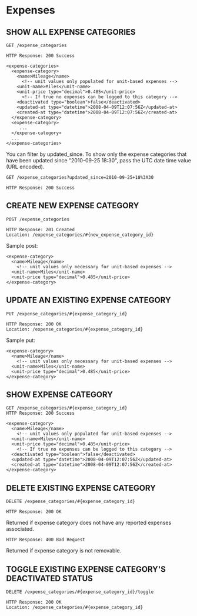 # Expenses

## SHOW ALL EXPENSE CATEGORIES

    GET /expense_categories

    HTTP Response: 200 Success

    <expense-categories>
      <expense-category>
        <name>Mileage</name>
          <!-- unit values only populated for unit-based expenses -->
        <unit-name>Miles</unit-name>
        <unit-price type="decimal">0.485</unit-price>
          <!-- If true no expenses can be logged to this category -->
        <deactivated type="boolean">false</deactivated>
        <updated-at type="datetime">2008-04-09T12:07:56Z</updated-at>
        <created-at type="datetime">2008-04-09T12:07:56Z</created-at>
      </expense-category>
      <expense-category>
         ...
      </expense-category>
      ...
    </expense-categories>

You can filter by updated_since. To show only the expense categories that have been updated since "2010-09-25 18:30", pass the UTC date time value (URL encoded).

    GET /expense_categories?updated_since=2010-09-25+18%3A30

    HTTP Response: 200 Success

## CREATE NEW EXPENSE CATEGORY

    POST /expense_categories

    HTTP Response: 201 Created
    Location: /expense_categories/#{new_expense_category_id}

Sample post:

    <expense-category>
      <name>Mileage</name>
        <!-- unit values only necessary for unit-based expenses -->
      <unit-name>Miles</unit-name>
      <unit-price type="decimal">0.485</unit-price>
    </expense-category>

## UPDATE AN EXISTING EXPENSE CATEGORY

    PUT /expense_categories/#{expense_category_id}

    HTTP Response: 200 OK 
    Location: /expense_categories/#{expense_category_id}

Sample put:

    <expense-category>
      <name>Mileage</name>
        <!-- unit values only necessary for unit-based expenses -->
      <unit-name>Miles</unit-name>
      <unit-price type="decimal">0.485</unit-price>
    </expense-category>

## SHOW EXPENSE CATEGORY

    GET /expense_categories/#{expense_category_id}
    HTTP Response: 200 Success

    <expense-category>
      <name>Mileage</name>
        <!-- unit values only populated for unit-based expenses -->
      <unit-name>Miles</unit-name>
      <unit-price type="decimal">0.485</unit-price>
        <!-- If true no expenses can be logged to this category -->
      <deactivated type="boolean">false</deactivated>
      <updated-at type="datetime">2008-04-09T12:07:56Z</updated-at>
      <created-at type="datetime">2008-04-09T12:07:56Z</created-at>
    </expense-category>

## DELETE EXISTING EXPENSE CATEGORY

    DELETE /expense_categories/#{expense_category_id}

    HTTP Response: 200 OK 

Returned if expense category does not have any reported expenses associated. 

    HTTP Response: 400 Bad Request 

Returned if expense category is not removable.

## TOGGLE EXISTING EXPENSE CATEGORY'S DEACTIVATED STATUS

    DELETE /expense_categories/#{expense_category_id}/toggle

    HTTP Response: 200 OK 
    Location: /expense_categories/#{expense_category_id}